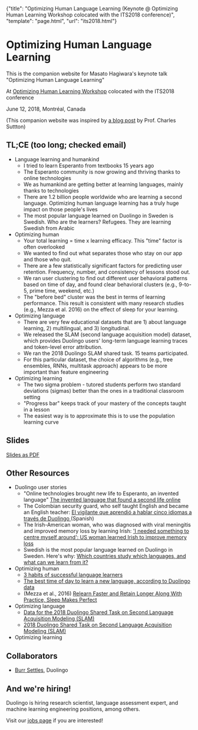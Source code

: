 {"title": "Optimizing Human Language Learning (Keynote @ Optimizing Human Learning Workshop colocated with the ITS2018 conference)", "template": "page.html", "url": "its2018.html"}

# Optimizing Human Language Learning

This is the companion website for Masato Hagiwara's keynote talk "Optimizing Human Language Learning"  

At [Optimizing Human Learning Workshop](https://humanlearn.io/) colocated with the ITS2018 conference

June 12, 2018, Montréal, Canada

(This companion website was inspired by [a blog post](http://www.theexclusive.org/2016/12/on-creating-companion-web-site-for-talks.html) by Prof. Charles Suttton)

## TL;CE (too long; checked email)

- Language learning and humankind
	- I tried to learn Esperanto from textbooks 15 years ago
	- The Esperanto community is now growing and thriving thanks to online technologies
	- We as humankind are getting better at learning languages, mainly thanks to technologies
	- There are 1.2 billion people worldwide who are learning a second language. Optimizing human language learning has a truly huge impact on those people's lives
	- The most popular language learned on Duolingo in Sweden is Swedish. Who are the learners? Refugees. They are learning Swedish from Arabic
- Optimizing human
	- Your total learning = time x learning efficacy. This "time" factor is often overlooked 
	- We wanted to find out what separates those who stay on our app and those who quit.
	- There are a few statistically significant factors for predicting user retention. Frequency, number, and consistency of lessons stood out.
	- We ran user clustering to find out different user behavioral patterns based on time of day, and found clear behavioral clusters (e.g., 9-to-5, prime time, weekend, etc.) 
	- The "before bed" cluster was the best in terms of learning performance. This result is consistent with many research studies (e.g., Mezza et al. 2016) on the effect of sleep for your learning. 
- Optimizing language
	- There are very few educational datasets that are 1) about language learning, 2) multilingual, and 3) longitudinal.
	- We released the SLAM (second language acquisition model) dataset, which provides Duolingo users' long-term language learning traces and token-level error attribution.
	- We ran the 2018 Duolingo SLAM shared task. 15 teams participated.
	- For this particular dataset, the choice of algorithms (e.g., tree ensembles, RNNs, multitask approach) appears to be more important than feature engineering
- Optimizing learning 
	- The two sigma problem - tutored students perform two standard deviations (sigmas) better than the ones in a traditional classroom setting 
	- "Progress bar" keeps track of your mastery of the concepts taught in a lesson
	- The easiest way is to approximate this is to use the population learning curve  

## Slides

[Slides as PDF](/files/201806_OptimizingHumanLearning_Hagiwara.pdf)

## Other Resources

- Duolingo user stories
	- "Online technologies brought new life to Esperanto, an invented language" [The invented language that found a second life online](http://www.bbc.com/future/story/20180110-the-invented-language-that-found-a-second-life-online)
	- The Colombian security guard, who self taught English and became an English teacher: [El vigilante que aprendió a hablar cinco idiomas a través de Duolingo
](https://www.semana.com/educacion/articulo/el-vigilante-de-seguridad-que-aprendio-a-hablar-cinco-idiomas-a-traves-de-duolingo-y-aplicaciones/518081) (Spanish)   
	- The Irish-American woman, who was diagnosed with viral meningitis and improved memory loss by learning Irish:  ['I needed something to centre myself around': US woman learned Irish to improve memory loss](
http://www.thejournal.ie/us-woman-learning-irish-3349879-Apr2017/)
	- Swedish is the most popular language learned on Duolingo in Sweden. Here's why: [Which countries study which languages, and what can we learn from it?](http://making.duolingo.com/which-countries-study-which-languages-and-what-can-we-learn-from-it)
- Optimizing human
	- [3 habits of successful language learners](https://techcrunch.com/2017/03/05/3-habits-of-successful-language-learners/)
	- [The best time of day to learn a new language, according to Duolingo data](https://qz.com/1215361/the-best-time-of-day-to-learn-a-new-language-according-duolingo-data/)
	- (Mezza et al., 2016) [Relearn Faster and Retain Longer Along With Practice, Sleep Makes Perfect](http://journals.sagepub.com/doi/abs/10.1177/0956797616659930)
- Optimizing language
	- [Data for the 2018 Duolingo Shared Task on Second Language Acquisition Modeling (SLAM)](https://dataverse.harvard.edu/dataset.xhtml?persistentId=doi:10.7910/DVN/8SWHNO)
	- [2018 Duolingo Shared Task on Second Language Acquisition Modeling (SLAM)](http://sharedtask.duolingo.com/) 
- Optimizing learning


## Collaborators

- [Burr Settles](http://burrsettles.com/), Duolingo

## And we're hiring!

Duolingo is hiring research scientist, language assessment expert, and machine learning engineering positions, among others.

Visit our [jobs page](https://www.duolingo.com/jobs) if you are interested!

 
